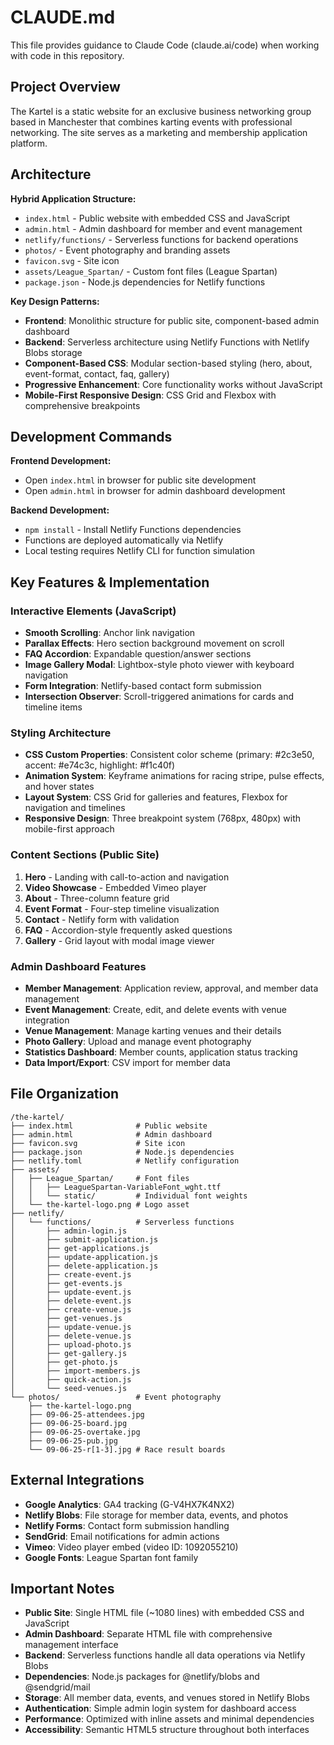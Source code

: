 # CLAUDE.md

This file provides guidance to Claude Code (claude.ai/code) when working with code in this repository.

## Project Overview

The Kartel is a static website for an exclusive business networking group based in Manchester that combines karting events with professional networking. The site serves as a marketing and membership application platform.

## Architecture

**Hybrid Application Structure:**
- `index.html` - Public website with embedded CSS and JavaScript
- `admin.html` - Admin dashboard for member and event management
- `netlify/functions/` - Serverless functions for backend operations
- `photos/` - Event photography and branding assets
- `favicon.svg` - Site icon
- `assets/League_Spartan/` - Custom font files (League Spartan)
- `package.json` - Node.js dependencies for Netlify functions

**Key Design Patterns:**
- **Frontend**: Monolithic structure for public site, component-based admin dashboard
- **Backend**: Serverless architecture using Netlify Functions with Netlify Blobs storage
- **Component-Based CSS**: Modular section-based styling (hero, about, event-format, contact, faq, gallery)
- **Progressive Enhancement**: Core functionality works without JavaScript
- **Mobile-First Responsive Design**: CSS Grid and Flexbox with comprehensive breakpoints

## Development Commands

**Frontend Development:**
- Open `index.html` in browser for public site development
- Open `admin.html` in browser for admin dashboard development

**Backend Development:**
- `npm install` - Install Netlify Functions dependencies
- Functions are deployed automatically via Netlify
- Local testing requires Netlify CLI for function simulation

## Key Features & Implementation

### Interactive Elements (JavaScript)
- **Smooth Scrolling**: Anchor link navigation
- **Parallax Effects**: Hero section background movement on scroll
- **FAQ Accordion**: Expandable question/answer sections
- **Image Gallery Modal**: Lightbox-style photo viewer with keyboard navigation
- **Form Integration**: Netlify-based contact form submission
- **Intersection Observer**: Scroll-triggered animations for cards and timeline items

### Styling Architecture
- **CSS Custom Properties**: Consistent color scheme (primary: #2c3e50, accent: #e74c3c, highlight: #f1c40f)
- **Animation System**: Keyframe animations for racing stripe, pulse effects, and hover states
- **Layout System**: CSS Grid for galleries and features, Flexbox for navigation and timelines
- **Responsive Design**: Three breakpoint system (768px, 480px) with mobile-first approach

### Content Sections (Public Site)
1. **Hero** - Landing with call-to-action and navigation
2. **Video Showcase** - Embedded Vimeo player
3. **About** - Three-column feature grid
4. **Event Format** - Four-step timeline visualization
5. **Contact** - Netlify form with validation
6. **FAQ** - Accordion-style frequently asked questions
7. **Gallery** - Grid layout with modal image viewer

### Admin Dashboard Features
- **Member Management**: Application review, approval, and member data management
- **Event Management**: Create, edit, and delete events with venue integration
- **Venue Management**: Manage karting venues and their details
- **Photo Gallery**: Upload and manage event photography
- **Statistics Dashboard**: Member counts, application status tracking
- **Data Import/Export**: CSV import for member data

## File Organization

```
/the-kartel/
├── index.html              # Public website
├── admin.html              # Admin dashboard
├── favicon.svg             # Site icon
├── package.json            # Node.js dependencies
├── netlify.toml            # Netlify configuration
├── assets/
│   ├── League_Spartan/     # Font files
│   │   ├── LeagueSpartan-VariableFont_wght.ttf
│   │   └── static/         # Individual font weights
│   └── the-kartel-logo.png # Logo asset
├── netlify/
│   └── functions/          # Serverless functions
│       ├── admin-login.js
│       ├── submit-application.js
│       ├── get-applications.js
│       ├── update-application.js
│       ├── delete-application.js
│       ├── create-event.js
│       ├── get-events.js
│       ├── update-event.js
│       ├── delete-event.js
│       ├── create-venue.js
│       ├── get-venues.js
│       ├── update-venue.js
│       ├── delete-venue.js
│       ├── upload-photo.js
│       ├── get-gallery.js
│       ├── get-photo.js
│       ├── import-members.js
│       ├── quick-action.js
│       └── seed-venues.js
└── photos/                 # Event photography
    ├── the-kartel-logo.png
    ├── 09-06-25-attendees.jpg
    ├── 09-06-25-board.jpg
    ├── 09-06-25-overtake.jpg
    ├── 09-06-25-pub.jpg
    └── 09-06-25-r[1-3].jpg # Race result boards
```

## External Integrations

- **Google Analytics**: GA4 tracking (G-V4HX7K4NX2)
- **Netlify Blobs**: File storage for member data, events, and photos
- **Netlify Forms**: Contact form submission handling
- **SendGrid**: Email notifications for admin actions
- **Vimeo**: Video player embed (video ID: 1092055210)
- **Google Fonts**: League Spartan font family

## Important Notes

- **Public Site**: Single HTML file (~1080 lines) with embedded CSS and JavaScript
- **Admin Dashboard**: Separate HTML file with comprehensive management interface
- **Backend**: Serverless functions handle all data operations via Netlify Blobs
- **Dependencies**: Node.js packages for @netlify/blobs and @sendgrid/mail
- **Storage**: All member data, events, and venues stored in Netlify Blobs
- **Authentication**: Simple admin login system for dashboard access
- **Performance**: Optimized with inline assets and minimal dependencies
- **Accessibility**: Semantic HTML5 structure throughout both interfaces